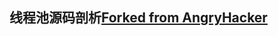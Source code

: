 ## 线程池源码剖析[Forked from AngryHacker](https://github.com/AngryHacker/code-with-comments/tree/master/threadpool)
